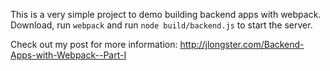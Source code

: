 
This is a very simple project to demo building backend apps with webpack. Download, run `webpack` and run `node build/backend.js` to start the server.

Check out my post for more information: http://jlongster.com/Backend-Apps-with-Webpack--Part-I